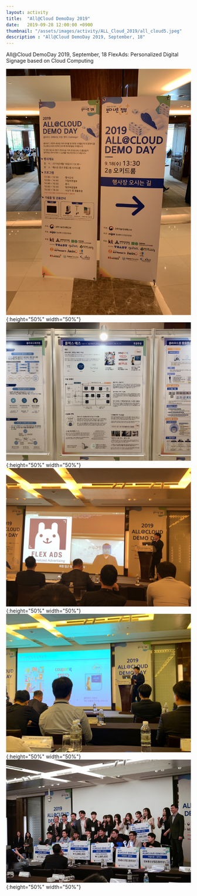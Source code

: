 ```yaml
---
layout: activity
title:  "All@Cloud DemoDay 2019"
date:   2019-09-28 12:00:00 +0900
thumbnail: "/assets/images/activity/ALL_Cloud_2019/all_cloud5.jpeg"
description : "All@Cloud DemoDay 2019, September, 18"
---
```


All@Cloud DemoDay 2019, September, 18
FlexAds: Personalized Digital Signage based on Cloud Computing

![](/assets/images/activity/ALL_Cloud_2019/all_cloud.jpeg){:height="50%" width="50%"}
![](/assets/images/activity/ALL_Cloud_2019/all_cloud2.jpeg){:height="50%" width="50%"}
![](/assets/images/activity/ALL_Cloud_2019/all_cloud3.jpeg){:height="50%" width="50%"}
![](/assets/images/activity/ALL_Cloud_2019/all_cloud4.jpeg){:height="50%" width="50%"}
![](/assets/images/activity/ALL_Cloud_2019/all_cloud5.jpeg){:height="50%" width="50%"}
